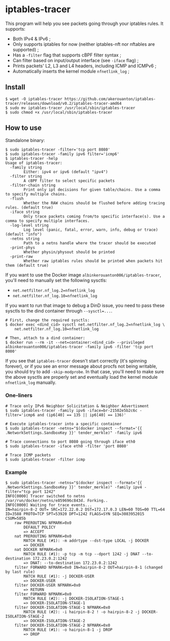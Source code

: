 # iptables-tracer

This program will help you see packets going through your iptables rules. It supports:

* Both IPv4 & IPv6 ;
* Only supports iptables for now (neither iptables-nft nor nftables are supported) ;
* Has a `-filter` flag that supports cBPF filter syntax ;
* Can filter based on input/output interface (see `-iface` flag) ;
* Prints packets' L2, L3 and L4 headers, including ICMP and ICMPv6 ;
* Automatically inserts the kernel module `nfnetlink_log` ;

## Install

```shell
$ wget -O iptables-tracer https://github.com/akerouanton/iptables-tracer/releases/download/v0.2/iptables-tracer-amd64
$ sudo mv iptables-tracer /usr/local/sbin/iptables-tracer
$ sudo chmod +x /usr/local/sbin/iptables-tracer
```

## How to use

Standalone binary:

```console
$ sudo iptables-tracer -filter='tcp port 8080'
$ sudo iptables-tracer -family ipv6 filter='icmp6'
$ iptables-tracer -help
Usage of iptables-tracer:
  -family string
    	Either: ipv4 or ipv6 (default "ipv4")
  -filter string
    	A cBPF filter to select specific packets
  -filter-chain string
    	Print only ipt decisions for given table/chains. Use a comma to specify multiple chains.
  -flush
    	Whether the RAW chains should be flushed before adding tracing rules. (default true)
  -iface string
    	Only trace packets coming from/to specific interface(s). Use a comma to specify multiple interfaces.
  -log-level string
    	Log level (panic, fatal, error, warn, info, debug or trace) (default "info")
  -netns string
    	Path to a netns handle where the tracer should be executed
  -print-phys
    	Whether physin/physout should be printed
  -print-raw
    	Whether raw iptables rules should be printed when packets hit them (default true)
```

If you want to use the Docker image `albinkerouanton006/iptables-tracer`, you'll need to manually set the following sysctls:

- `net.netfilter.nf_log.2=nfnetlink_log`
- `net.netfilter.nf_log.10=nfnetlink_log`

If you want to run that image to debug a DinD issue, you need to pass these sysctls to the dind container through `--sysctl=...`.

```console
# First, change the required sysctls:
$ docker exec <dind_cid> sysctl net.netfilter.nf_log.2=nfnetlink_log \
	net.netfilter.nf_log.10=nfnetlink_log

# Then, attach to a dind container:
$ docker run --rm -it --net=container:<dind_cid> --privileged albinkerouanton006/iptables-tracer -family ipv6 -filter 'tcp port 8000'
```

If you see that `iptables-tracer` doesn't start correctly (it's spinning forever), or if you see an error message about procfs not being writable, you should try to add `-skip-modprobe`. In that case, you'll need to make sure the above sysctls are properly set and eventually load the kernel module `nfnetlink_log` manually.

### One-liners

```console
# Trace only IPv6 Neighbor Solicitation & Neighbor Advertisment 
$ sudo iptables-tracer -family ipv6 -iface=br-21502e5b2c6c -filter='icmp6 and (ip6[40] == 135 || ip6[40] == 136)'

# Execute iptables-tracer into a specific container
$ sudo iptables-tracer -netns="$(docker inspect --format='{{ .NetworkSettings.SandboxKey }}' tender_merkle)" -family ipv6

# Trace connections to port 8080 going through iface eth0
$ sudo iptables-tracer -iface eth0 -filter 'port 8080'

# Trace ICMP packets
$ sudo iptables-tracer -filter icmp
```

### Example

```console
$ sudo iptables-tracer -netns="$(docker inspect --format='{{ .NetworkSettings.SandboxKey }}' tender_merkle)" -family ipv4 -filter="tcp port 1242"
INFO[0000] Tracer switched to netns /var/run/docker/netns/e859696c843d. Forking.. 
INFO[0000] Waiting for trace events...                  
IN=hairpin-8-2 OUT= SRC=172.22.0.2 DST=172.17.0.3 LEN=60 TOS=00 TTL=64 ID=3588 PROTO=TCP SPT=53920 DPT=1242 FLAGS=SYN SEQ=3083952015 CSUM=585b 
	raw PREROUTING NFMARK=0x0 
		DEFAULT POLICY
		=> ACCEPT
	nat PREROUTING NFMARK=0x0 
		MATCH RULE (#1): -m addrtype --dst-type LOCAL -j DOCKER
		=> DOCKER
	nat DOCKER NFMARK=0x0 
		MATCH RULE (#1): -p tcp -m tcp --dport 1242 -j DNAT --to-destination 172.23.0.2:1242
		=> DNAT: --to-destination 172.23.0.2:1242
	filter FORWARD NFMARK=0x0 IN=hairpin-8-2 OUT=hairpin-8-1 (changed by last rule)
		MATCH RULE (#1): -j DOCKER-USER
		=> DOCKER-USER
	filter DOCKER-USER NFMARK=0x0 
		=> RETURN
	filter FORWARD NFMARK=0x0 
		MATCH RULE (#2): -j DOCKER-ISOLATION-STAGE-1
		=> DOCKER-ISOLATION-STAGE-1
	filter DOCKER-ISOLATION-STAGE-1 NFMARK=0x0 
		MATCH RULE (#2): -i hairpin-8-2 ! -o hairpin-8-2 -j DOCKER-ISOLATION-STAGE-2
		=> DOCKER-ISOLATION-STAGE-2
	filter DOCKER-ISOLATION-STAGE-2 NFMARK=0x0 
		MATCH RULE (#1): -o hairpin-8-1 -j DROP
		=> DROP
```
